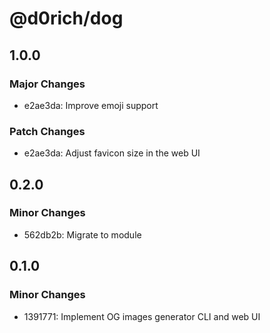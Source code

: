 # @d0rich/dog

## 1.0.0

### Major Changes

- e2ae3da: Improve emoji support

### Patch Changes

- e2ae3da: Adjust favicon size in the web UI

## 0.2.0

### Minor Changes

- 562db2b: Migrate to module

## 0.1.0

### Minor Changes

- 1391771: Implement OG images generator CLI and web UI
